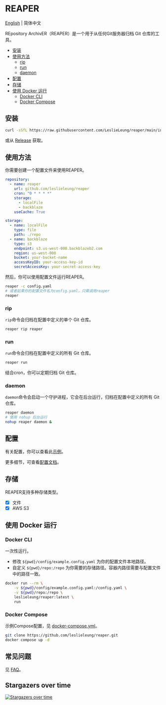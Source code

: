 # REAPER

[English](README.md) | 简体中文

REpository ArchivER（REAPER）是一个用于从任何Git服务器归档 Git 仓库的工具。

- [安装](#安装)
- [使用方法](#使用方法)
  - [rip](#rip)
  - [run](#run)
  - [daemon](#daemon)
- [配置](#配置)
- [存储](#存储)
- [使用 Docker 运行](#使用-docker-运行)
  - [Docker CLI](#docker-cli)
  - [Docker Compose](#docker-compose)

## 安装

```bash
curl -sSfL https://raw.githubusercontent.com/LeslieLeung/reaper/main/install.sh | sh -s -- -b /usr/local/bin
```

或从 [Release](https://github.com/LeslieLeung/reaper/releases) 获取。

## 使用方法

你需要创建一个配置文件来使用REAPER。

```yaml
repository:
  - name: reaper
    url: github.com/leslieleung/reaper
    cron: "0 * * * *"
    storage:
      - localFile
      - backblaze
    useCache: True

storage:
  - name: localFile
    type: file
    path: ./repo
  - name: backblaze
    type: s3
    endpoint: s3.us-west-000.backblazeb2.com
    region: us-west-000
    bucket: your-bucket-name
    accessKeyID: your-access-key-id
    secretAccessKey: your-secret-access-key
```

然后，你可以使用配置文件运行REAPER。

```bash
reaper -c config.yaml
# 或者如果你的配置文件名为config.yaml，只需调用reaper
reaper
```

### rip

`rip`命令会归档在配置中定义的单个 Git 仓库。

```bash
reaper rip reaper
```

### run

`run`命令会归档在配置中定义的所有 Git 仓库。

```bash
reaper run
```

结合cron，你可以定期归档 Git 仓库。

### daemon

`daemon`命令会启动一个守护进程，它会在后台运行，归档在配置中定义的所有 Git 仓库。

```bash
reaper daemon
# 使用 nohup 后台运行
nohup reaper daemon &
```

## 配置

有关配置，你可以查看此[示例](config/example.config.yaml)。

更多细节，可查看[配置文档](https://github.com/LeslieLeung/reaper/wiki/Configuration)。

## 存储

REAPER支持多种存储类型。

- [x] 文件
- [x] AWS S3

## 使用 Docker 运行

### Docker CLI

一次性运行。 
- 修改 `${pwd}/config/example.config.yaml` 为你的配置文件本地路径。
- 自定义 `${pwd}/repo:/repo` 为你需要的存储路径。容器内路径需要与配置文件中的路径一致。

```bash
docker run --rm \
    -v ${pwd}/config/example.config.yaml:/config.yaml \
    -v ${pwd}/repo:/repo \
    leslieleung/reaper:latest \
    run
```

### Docker Compose

示例Compose配置，见 [docker-compose.yml](docker-compose.yml)。

```bash
git clone https://github.com/leslieleung/reaper.git
docker compose up -d
```

## 常见问题

见 [FAQ](https://github.com/LeslieLeung/reaper/wiki/FAQ)。

## Stargazers over time

[![Stargazers over time](https://starchart.cc/LeslieLeung/reaper.svg)](https://starchart.cc/LeslieLeung/reaper)
